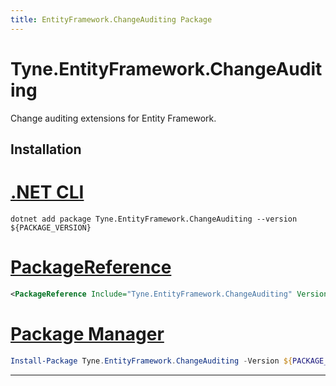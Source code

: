 ```yaml
---
title: EntityFramework.ChangeAuditing Package
---
```


# Tyne.EntityFramework.ChangeAuditing

Change auditing extensions for Entity Framework.

## Installation

<div class="package-installation">

# [.NET CLI](#tab/dotnet-cli)
```shell
dotnet add package Tyne.EntityFramework.ChangeAuditing --version ${PACKAGE_VERSION}
```
# [PackageReference](#tab/package-reference)
```xml
<PackageReference Include="Tyne.EntityFramework.ChangeAuditing" Version="${PACKAGE_VERSION}" />
```
# [Package Manager](#tab/package-manager)
```powershell
Install-Package Tyne.EntityFramework.ChangeAuditing -Version ${PACKAGE_VERSION}
```
---

</div>

